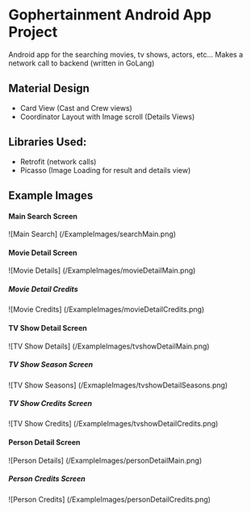 # Gophertainment Android App Project
Android app for the searching movies, tv shows, actors, etc...
Makes a network call to backend (written in GoLang)

## Material Design
- Card View (Cast and Crew views)
- Coordinator Layout with Image scroll (Details Views)


## Libraries Used:
- Retrofit (network calls)
- Picasso (Image Loading for result and details view)


## Example Images
#### Main Search Screen
![Main Search] (/ExampleImages/searchMain.png)

#### Movie Detail Screen
![Movie Details] (/ExampleImages/movieDetailMain.png)

##### Movie Detail Credits
![Movie Credits] (/ExampleImages/movieDetailCredits.png)

#### TV Show Detail Screen
![TV Show Details] (/ExampleImages/tvshowDetailMain.png)

##### TV Show Season Screen
![TV Show Seasons] (/ExmapleImages/tvshowDetailSeasons.png)

##### TV Show Credits Screen
![TV Show Credits] (/ExampleImages/tvshowDetailCredits.png)

#### Person Detail Screen
![Person Details] (/ExampleImages/personDetailMain.png)

##### Person Credits Screen
![Person Credits] (/ExampleImages/personDetailCredits.png)
